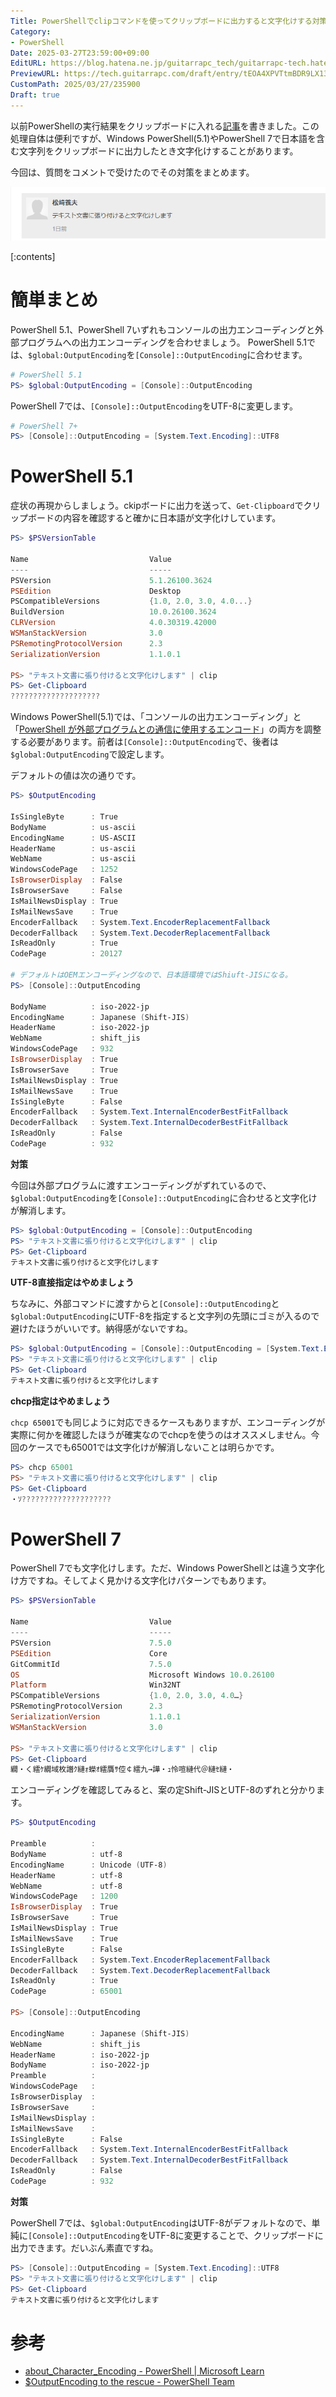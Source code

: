 ```yaml
---
Title: PowerShellでclipコマンドを使ってクリップボードに出力すると文字化けする対策
Category:
- PowerShell
Date: 2025-03-27T23:59:00+09:00
EditURL: https://blog.hatena.ne.jp/guitarrapc_tech/guitarrapc-tech.hatenablog.com/atom/entry/6802418398344876073
PreviewURL: https://tech.guitarrapc.com/draft/entry/tEOA4XPVTtmBDR9LX13RBvxJWOc
CustomPath: 2025/03/27/235900
Draft: true
---
```


以前PowerShellの実行結果をクリップボードに入れる[記事](https://tech.guitarrapc.com/entry/2013/07/19/200702)を書きました。この処理自体は便利ですが、Windows PowerShell(5.1)やPowerShell 7で日本語を含む文字列をクリップボードに出力したとき文字化けすることがあります。

今回は、質問をコメントで受けたのでその対策をまとめます。

![テキスト文書に貼り付けると文字化けします](image.png)

[:contents]

# 簡単まとめ

PowerShell 5.1、PowerShell 7いずれもコンソールの出力エンコーディングと外部プログラムへの出力エンコーディングを合わせましょう。
PowerShell 5.1では、`$global:OutputEncoding`を`[Console]::OutputEncoding`に合わせます。

```ps1
# PowerShell 5.1
PS> $global:OutputEncoding = [Console]::OutputEncoding
```

PowerShell 7では、`[Console]::OutputEncoding`をUTF-8に変更します。

```ps1
# PowerShell 7+
PS> [Console]::OutputEncoding = [System.Text.Encoding]::UTF8
```


# PowerShell 5.1

症状の再現からしましょう。ckipボードに出力を送って、`Get-Clipboard`でクリップボードの内容を確認すると確かに日本語が文字化けしています。

```ps1
PS> $PSVersionTable

Name                           Value
----                           -----
PSVersion                      5.1.26100.3624
PSEdition                      Desktop
PSCompatibleVersions           {1.0, 2.0, 3.0, 4.0...}
BuildVersion                   10.0.26100.3624
CLRVersion                     4.0.30319.42000
WSManStackVersion              3.0
PSRemotingProtocolVersion      2.3
SerializationVersion           1.1.0.1

PS> "テキスト文書に張り付けると文字化けします" | clip
PS> Get-Clipboard
????????????????????
```

Windows PowerShell(5.1)では、「コンソールの出力エンコーディング」と「[PowerShell が外部プログラムとの通信に使用するエンコード](https://learn.microsoft.com/ja-jp/powershell/module/microsoft.powershell.core/about/about_character_encoding?view=powershell-5.1)」の両方を調整する必要があります。前者は`[Console]::OutputEncoding`で、後者は`$global:OutputEncoding`で設定します。

デフォルトの値は次の通りです。

```ps1
PS> $OutputEncoding

IsSingleByte      : True
BodyName          : us-ascii
EncodingName      : US-ASCII
HeaderName        : us-ascii
WebName           : us-ascii
WindowsCodePage   : 1252
IsBrowserDisplay  : False
IsBrowserSave     : False
IsMailNewsDisplay : True
IsMailNewsSave    : True
EncoderFallback   : System.Text.EncoderReplacementFallback
DecoderFallback   : System.Text.DecoderReplacementFallback
IsReadOnly        : True
CodePage          : 20127

# デフォルトはOEMエンコーディングなので、日本語環境ではShiuft-JISになる。
PS> [Console]::OutputEncoding

BodyName          : iso-2022-jp
EncodingName      : Japanese (Shift-JIS)
HeaderName        : iso-2022-jp
WebName           : shift_jis
WindowsCodePage   : 932
IsBrowserDisplay  : True
IsBrowserSave     : True
IsMailNewsDisplay : True
IsMailNewsSave    : True
IsSingleByte      : False
EncoderFallback   : System.Text.InternalEncoderBestFitFallback
DecoderFallback   : System.Text.InternalDecoderBestFitFallback
IsReadOnly        : False
CodePage          : 932
```

**対策**

今回は外部プログラムに渡すエンコーディングがずれているので、`$global:OutputEncoding`を`[Console]::OutputEncoding`に合わせると文字化けが解消します。

```ps1
PS> $global:OutputEncoding = [Console]::OutputEncoding
PS> "テキスト文書に張り付けると文字化けします" | clip
PS> Get-Clipboard
テキスト文書に張り付けると文字化けします
```

**UTF-8直接指定はやめましょう**

ちなみに、外部コマンドに渡すからと`[Console]::OutputEncoding`と`$global:OutputEncoding`にUTF-8を指定すると文字列の先頭にゴミが入るので避けたほうがいいです。納得感がないですね。

```ps1
PS> $global:OutputEncoding = [Console]::OutputEncoding = [System.Text.Encoding]::UTF8
PS> "テキスト文書に張り付けると文字化けします" | clip
PS> Get-Clipboard
﻿テキスト文書に張り付けると文字化けします
```

**chcp指定はやめましょう**

`chcp 65001`でも同じように対応できるケースもありますが、エンコーディングが実際に何かを確認したほうが確実なのでchcpを使うのはオススメしません。今回のケースでも65001では文字化けが解消しないことは明らかです。

```ps1
PS> chcp 65001
PS> "テキスト文書に張り付けると文字化けします" | clip
PS> Get-Clipboard
・ｿ????????????????????
```

# PowerShell 7

PowerShell 7でも文字化けします。ただ、Windows PowerShellとは違う文字化け方ですね。そしてよく見かける文字化けパターンでもあります。

```ps1
PS> $PSVersionTable

Name                           Value
----                           -----
PSVersion                      7.5.0
PSEdition                      Core
GitCommitId                    7.5.0
OS                             Microsoft Windows 10.0.26100
Platform                       Win32NT
PSCompatibleVersions           {1.0, 2.0, 3.0, 4.0…}
PSRemotingProtocolVersion      2.3
SerializationVersion           1.1.0.1
WSManStackVersion              3.0

PS> "テキスト文書に張り付けると文字化けします" | clip
PS> Get-Clipboard
繝・く繧ｹ繝域枚譖ｸ縺ｫ蠑ｵ繧贋ｻ倥￠繧九→譁・ｭ怜喧縺代＠縺ｾ縺・
```

エンコーディングを確認してみると、案の定Shift-JISとUTF-8のずれと分かります。

```ps1
PS> $OutputEncoding

Preamble          :
BodyName          : utf-8
EncodingName      : Unicode (UTF-8)
HeaderName        : utf-8
WebName           : utf-8
WindowsCodePage   : 1200
IsBrowserDisplay  : True
IsBrowserSave     : True
IsMailNewsDisplay : True
IsMailNewsSave    : True
IsSingleByte      : False
EncoderFallback   : System.Text.EncoderReplacementFallback
DecoderFallback   : System.Text.DecoderReplacementFallback
IsReadOnly        : True
CodePage          : 65001

PS> [Console]::OutputEncoding

EncodingName      : Japanese (Shift-JIS)
WebName           : shift_jis
HeaderName        : iso-2022-jp
BodyName          : iso-2022-jp
Preamble          :
WindowsCodePage   :
IsBrowserDisplay  :
IsBrowserSave     :
IsMailNewsDisplay :
IsMailNewsSave    :
IsSingleByte      : False
EncoderFallback   : System.Text.InternalEncoderBestFitFallback
DecoderFallback   : System.Text.InternalDecoderBestFitFallback
IsReadOnly        : False
CodePage          : 932
```

**対策**

PowerShell 7では、`$global:OutputEncoding`はUTF-8がデフォルトなので、単純に`[Console]::OutputEncoding`をUTF-8に変更することで、クリップボードに出力できます。だいぶん素直ですね。

```ps1
PS> [Console]::OutputEncoding = [System.Text.Encoding]::UTF8
PS> "テキスト文書に張り付けると文字化けします" | clip
PS> Get-Clipboard
テキスト文書に張り付けると文字化けします
```



# 参考

* [about_Character_Encoding - PowerShell | Microsoft Learn](https://learn.microsoft.com/ja-jp/powershell/module/microsoft.powershell.core/about/about_character_encoding)
* [$OutputEncoding to the rescue - PowerShell Team](https://devblogs.microsoft.com/powershell/outputencoding-to-the-rescue/)
